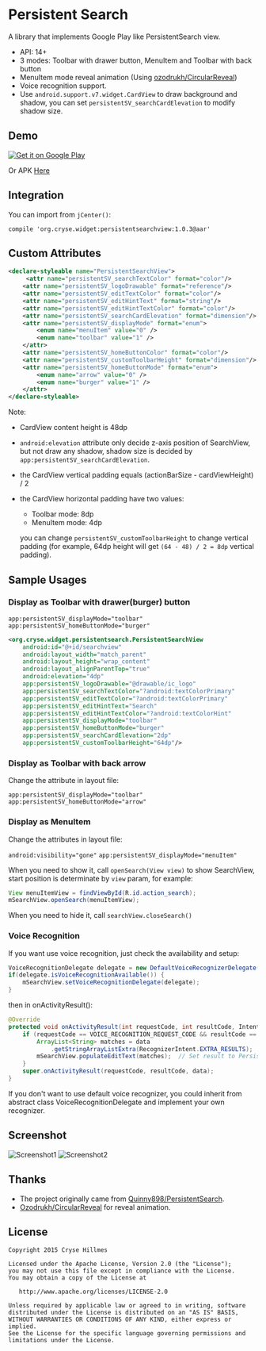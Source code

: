 # Persistent Search
A library that implements Google Play like PersistentSearch view.

- API: 14+
- 3 modes: Toolbar with drawer button, MenuItem and Toolbar with back button
- MenuItem mode reveal animation (Using [ozodrukh/CircularReveal](https://github.com/ozodrukh/CircularReveal))
- Voice recognition support.
- Use `android.support.v7.widget.CardView` to draw background and shadow, you can set `persistentSV_searchCardElevation` to modify shadow size.

## Demo

<a href="https://play.google.com/store/apps/details?id=org.cryse.widget.persistentsearch.sample">
  <img alt="Get it on Google Play"
       src="https://developer.android.com/images/brand/en_generic_rgb_wo_60.png" />
</a>

Or APK [Here](https://raw.githubusercontent.com/crysehillmes/PersistentSearchView/master/sample-apk/sample.apk)

## Integration

You can import from `jCenter()`:

`compile 'org.cryse.widget:persistentsearchview:1.0.3@aar'`

## Custom Attributes

```xml
<declare-styleable name="PersistentSearchView">
	 <attr name="persistentSV_searchTextColor" format="color"/>
	<attr name="persistentSV_logoDrawable" format="reference"/>
	<attr name="persistentSV_editTextColor" format="color"/>
	<attr name="persistentSV_editHintText" format="string"/>
	<attr name="persistentSV_editHintTextColor" format="color"/>
	<attr name="persistentSV_searchCardElevation" format="dimension"/>
	<attr name="persistentSV_displayMode" format="enum">
		<enum name="menuItem" value="0" />
		<enum name="toolbar" value="1" />
	</attr>
	<attr name="persistentSV_homeButtonColor" format="color"/>
	<attr name="persistentSV_customToolbarHeight" format="dimension"/>
	<attr name="persistentSV_homeButtonMode" format="enum">
		<enum name="arrow" value="0" />
		<enum name="burger" value="1" />
	</attr>
</declare-styleable>
```

Note:

- CardView content height is 48dp
- `android:elevation` attribute only decide z-axis position of SearchView, but not draw any shadow, shadow size is decided by `app:persistentSV_searchCardElevation`.
- the CardView vertical padding equals (actionBarSize - cardViewHeight) / 2
- the CardView horizontal padding have two values:
	- Toolbar mode: 8dp
	- MenuItem mode: 4dp
	
	you can change `persistentSV_customToolbarHeight` to change vertical padding (for example, 64dp height will get `(64 - 48) / 2 = 8dp` vertical padding).
	
## Sample Usages
### Display as Toolbar with drawer(burger) button

`app:persistentSV_displayMode="toolbar"`
`app:persistentSV_homeButtonMode="burger"`

```xml
<org.cryse.widget.persistentsearch.PersistentSearchView
	android:id="@+id/searchview"
	android:layout_width="match_parent"
	android:layout_height="wrap_content"
	android:layout_alignParentTop="true"
	android:elevation="4dp"
	app:persistentSV_logoDrawable="@drawable/ic_logo"
	app:persistentSV_searchTextColor="?android:textColorPrimary"
	app:persistentSV_editTextColor="?android:textColorPrimary"
	app:persistentSV_editHintText="Search"
	app:persistentSV_editHintTextColor="?android:textColorHint"
	app:persistentSV_displayMode="toolbar"
	app:persistentSV_homeButtonMode="burger"
	app:persistentSV_searchCardElevation="2dp"
	app:persistentSV_customToolbarHeight="64dp"/>
```

### Display as Toolbar with back arrow

Change the attribute in layout file:

`app:persistentSV_displayMode="toolbar"`
`app:persistentSV_homeButtonMode="arrow"`

### Display as MenuItem

Change the attributes in layout file:

`android:visibility="gone"`
`app:persistentSV_displayMode="menuItem"`

When you need to show it, call `openSearch(View view)` to show SearchView, start position is determinate by `view` param, for example:
```java
View menuItemView = findViewById(R.id.action_search);
mSearchView.openSearch(menuItemView);
```
When you need to hide it, call `searchView.closeSearch()`

### Voice Recognition

If you want use voice recognition, just check the availability and setup:
```java 
VoiceRecognitionDelegate delegate = new DefaultVoiceRecognizerDelegate(this, VOICE_RECOGNITION_REQUEST_CODE);
if(delegate.isVoiceRecognitionAvailable()) {
	mSearchView.setVoiceRecognitionDelegate(delegate);
}
```
then in onActivityResult():
```java
@Override
protected void onActivityResult(int requestCode, int resultCode, Intent data) {
	if (requestCode == VOICE_RECOGNITION_REQUEST_CODE && resultCode == RESULT_OK) {
		ArrayList<String> matches = data
			.getStringArrayListExtra(RecognizerIntent.EXTRA_RESULTS);
		mSearchView.populateEditText(matches);  // Set result to PersistentSearchView
	}
	super.onActivityResult(requestCode, resultCode, data);
}
```

If you don't want to use default voice recognizer, you could inherit from abstract class VoiceRecognitionDelegate and implement your own recognizer.

## Screenshot

![Screenshot1](https://raw.githubusercontent.com/crysehillmes/PersistentSearchView/master/screenshots/screenshot1.png)
![Screenshot2](https://raw.githubusercontent.com/crysehillmes/PersistentSearchView/master/screenshots/screenshot2.png)

## Thanks

- The project originally came from  [Quinny898/PersistentSearch](https://github.com/Quinny898/PersistentSearch).
- [Ozodrukh/CircularReveal](https://github.com/ozodrukh/CircularReveal) for reveal animation.

## License

    Copyright 2015 Cryse Hillmes

    Licensed under the Apache License, Version 2.0 (the "License");
    you may not use this file except in compliance with the License.
    You may obtain a copy of the License at

       http://www.apache.org/licenses/LICENSE-2.0

    Unless required by applicable law or agreed to in writing, software
    distributed under the License is distributed on an "AS IS" BASIS,
    WITHOUT WARRANTIES OR CONDITIONS OF ANY KIND, either express or implied.
    See the License for the specific language governing permissions and
    limitations under the License.